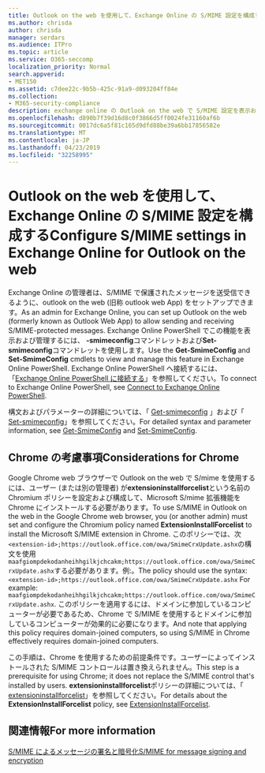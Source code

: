 ```yaml
---
title: Outlook on the web を使用して、Exchange Online の S/MIME 設定を構成する
ms.author: chrisda
author: chrisda
manager: serdars
ms.audience: ITPro
ms.topic: article
ms.service: O365-seccomp
localization_priority: Normal
search.appverid:
- MET150
ms.assetid: c7dee22c-9b5b-425c-91a9-d093204ff84e
ms.collection:
- M365-security-compliance
description: exchange online の Outlook on the web で S/MIME 設定を表示および構成するために必要な exchange online 管理者の簡単な説明。
ms.openlocfilehash: d890b7f39d16d8c0f3866d5ff0024fe31160af6b
ms.sourcegitcommit: 0017dc6a5f81c165d9dfd88be39a6bb17856582e
ms.translationtype: MT
ms.contentlocale: ja-JP
ms.lasthandoff: 04/23/2019
ms.locfileid: "32258995"
---
```

# <a name="configure-smime-settings-in-exchange-online-for-outlook-on-the-web"></a><span data-ttu-id="cd39e-103">Outlook on the web を使用して、Exchange Online の S/MIME 設定を構成する</span><span class="sxs-lookup"><span data-stu-id="cd39e-103">Configure S/MIME settings in Exchange Online for Outlook on the web</span></span>

<span data-ttu-id="cd39e-104">Exchange Online の管理者は、S/MIME で保護されたメッセージを送受信できるように、outlook on the web (旧称 outlook web App) をセットアップできます。</span><span class="sxs-lookup"><span data-stu-id="cd39e-104">As an admin for Exchange Online, you can set up Outlook on the web (formerly known as Outlook Web App) to allow sending and receiving S/MIME-protected messages.</span></span> <span data-ttu-id="cd39e-105">Exchange Online PowerShell でこの機能を表示および管理するには、 **-smimeconfig**コマンドレットおよび**Set-smimeconfig**コマンドレットを使用します。</span><span class="sxs-lookup"><span data-stu-id="cd39e-105">Use the **Get-SmimeConfig** and **Set-SmimeConfig** cmdlets to view and manage this feature in Exchange Online PowerShell.</span></span> <span data-ttu-id="cd39e-106">Exchange Online PowerShell へ接続するには、「[Exchange Online PowerShell に接続する](https://go.microsoft.com/fwlink/p/?linkid=396554)」を参照してください。</span><span class="sxs-lookup"><span data-stu-id="cd39e-106">To connect to Exchange Online PowerShell, see [Connect to Exchange Online PowerShell](https://go.microsoft.com/fwlink/p/?linkid=396554).</span></span>

<span data-ttu-id="cd39e-107">構文およびパラメーターの詳細については、「 [Get-smimeconfig](http://technet.microsoft.com/library/4b29fa89-0840-4fe9-8885-019fcef2e02b.aspx) 」および「 [Set-smimeconfig](http://technet.microsoft.com/library/de357ce0-8143-4c36-8032-026292fc63f0.aspx)」を参照してください。</span><span class="sxs-lookup"><span data-stu-id="cd39e-107">For detailed syntax and parameter information, see [Get-SmimeConfig](http://technet.microsoft.com/library/4b29fa89-0840-4fe9-8885-019fcef2e02b.aspx) and [Set-SmimeConfig](http://technet.microsoft.com/library/de357ce0-8143-4c36-8032-026292fc63f0.aspx).</span></span>

## <a name="considerations-for-chrome"></a><span data-ttu-id="cd39e-108">Chrome の考慮事項</span><span class="sxs-lookup"><span data-stu-id="cd39e-108">Considerations for Chrome</span></span>

<span data-ttu-id="cd39e-109">Google Chrome web ブラウザーで Outlook on the web で S/mime を使用するには、ユーザー (または別の管理者) が**extensioninstallforcelist**という名前の Chromium ポリシーを設定および構成して、Microsoft S/mime 拡張機能を Chrome にインストールする必要があります。</span><span class="sxs-lookup"><span data-stu-id="cd39e-109">To use S/MIME in Outlook on the web in the Google Chrome web browser, you (or another admin) must set and configure the Chromium policy named **ExtensionInstallForcelist** to install the Microsoft S/MIME extension in Chrome.</span></span> <span data-ttu-id="cd39e-110">このポリシーでは、次`<extension-id>;https://outlook.office.com/owa/SmimeCrxUpdate.ashx`の構文を使用`maafgiompdekodanheihhgilkjchcakm;https://outlook.office.com/owa/SmimeCrxUpdate.ashx`する必要があります。例:。</span><span class="sxs-lookup"><span data-stu-id="cd39e-110">The policy should use the syntax: `<extension-id>;https://outlook.office.com/owa/SmimeCrxUpdate.ashx` For example: `maafgiompdekodanheihhgilkjchcakm;https://outlook.office.com/owa/SmimeCrxUpdate.ashx`.</span></span> <span data-ttu-id="cd39e-111">このポリシーを適用するには、ドメインに参加しているコンピューターが必要であるため、Chrome で S/MIME を使用するとドメインに参加しているコンピューターが効果的に必要になります。</span><span class="sxs-lookup"><span data-stu-id="cd39e-111">And note that applying this policy requires domain-joined computers, so using S/MIME in Chrome effectively requires domain-joined computers.</span></span>

<span data-ttu-id="cd39e-112">この手順は、Chrome を使用するための前提条件です。ユーザーによってインストールされた S/MIME コントロールは置き換えられません。</span><span class="sxs-lookup"><span data-stu-id="cd39e-112">This step is a prerequisite for using Chrome; it does not replace the S/MIME control that's installed by users.</span></span> <span data-ttu-id="cd39e-113">**extensioninstallforcelist**ポリシーの詳細については、「 [extensioninstallforcelist](http://dev.chromium.org/administrators/policy-list-3#ExtensionInstallForcelist)」を参照してください。</span><span class="sxs-lookup"><span data-stu-id="cd39e-113">For details about the **ExtensionInstallForcelist** policy, see [ExtensionInstallForcelist](http://dev.chromium.org/administrators/policy-list-3#ExtensionInstallForcelist).</span></span>

## <a name="for-more-information"></a><span data-ttu-id="cd39e-114">関連情報</span><span class="sxs-lookup"><span data-stu-id="cd39e-114">For more information</span></span>

[<span data-ttu-id="cd39e-115">S/MIME によるメッセージの署名と暗号化</span><span class="sxs-lookup"><span data-stu-id="cd39e-115">S/MIME for message signing and encryption</span></span>](s-mime-for-message-signing-and-encryption.md)

